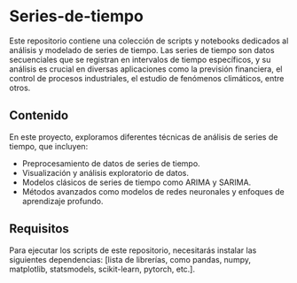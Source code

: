 # Series-de-tiempo


Este repositorio contiene una colección de scripts y notebooks dedicados al análisis y modelado de series de tiempo. Las series de tiempo son datos secuenciales que se registran en intervalos de tiempo específicos, y su análisis es crucial en diversas aplicaciones como la previsión financiera, el control de procesos industriales, el estudio de fenómenos climáticos, entre otros.

## Contenido

En este proyecto, exploramos diferentes técnicas de análisis de series de tiempo, que incluyen:

- Preprocesamiento de datos de series de tiempo.
- Visualización y análisis exploratorio de datos.
- Modelos clásicos de series de tiempo como ARIMA y SARIMA.
- Métodos avanzados como modelos de redes neuronales y enfoques de aprendizaje profundo.

## Requisitos

Para ejecutar los scripts de este repositorio, necesitarás instalar las siguientes dependencias: [lista de librerías, como pandas, numpy, matplotlib, statsmodels, scikit-learn, pytorch, etc.].
